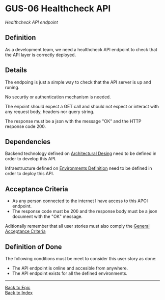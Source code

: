 # GUS-06 Healthcheck API 
_Healthcheck API endpoint_

## Definition
As a development team, we need a healthcheck API endpoint to check that the API layer is correctly deployed.

## Details
The endpoing is just a simple way to check that the API server is up and runing.

No securtiy or authentication mechanism is needed.

The enpoint should expect a GET call and should not expect or interact with any request body, headers nor query string.

The response must be a json with the message "OK" and the HTTP response code 200.

## Dependencies
Backend technology defined on [Architectural Desing](GUS-01-Architectural-Design.md) need to be defined in order to develop this API.

Infraestructure defined on [Environments Definition](GUS-02-Environments-Definition.md) need to be defined in order to deploy this API.

## Acceptance Criteria
* As any person connected to the internet I have access to this APOI endpoint.
* The response code must be 200 and the response body must be a json document with the "OK" message.

Aditionally remember that all user stories must also comply the [General Acceptance Criteria](../generalAcceptanceCriteria.md)

## Definition of Done
The following conditions must be meet to consider this user story as done:
* The API endpoint is online and accesible from anywhere.
* The API endpoint exists for all the defined environments.

---
[Back to Epic](GEP-01-Release-Zero.md) <br>
[Back to Index](../../README.md)